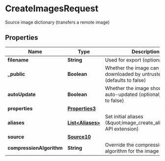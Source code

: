 

# CreateImagesRequest

Source image dictionary (transfers a remote image)
## Properties

Name | Type | Description | Notes
------------ | ------------- | ------------- | -------------
**filename** | **String** | Used for export (optional) |  [optional]
**_public** | **Boolean** | Whether the image can be downloaded by untrusted users (defaults to false) |  [optional]
**autoUpdate** | **Boolean** | Whether the image should be auto-updated (optional; defaults to false) |  [optional]
**properties** | [**Properties3**](Properties3.md) |  |  [optional]
**aliases** | [**List&lt;Aliases&gt;**](Aliases.md) | Set initial aliases (\&quot;image_create_aliases\&quot; API extension) | 
**source** | [**Source10**](Source10.md) |  | 
**compressionAlgorithm** | **String** | Override the compression algorithm for the image (optional) |  [optional]



